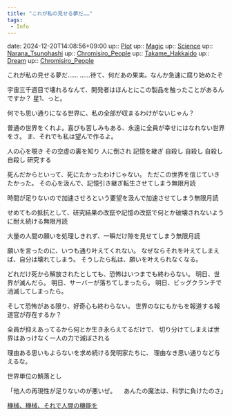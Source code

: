```yaml
---
title: "これが私の見せる夢だ……"
tags:
 - Info
---
```


date: 2024-12-20T14:08:56+09:00
up:: [Plot](Bar/Novel/Chaos/Plot.md)
up:: [Magic](../Bar/Novel/Topics/Magic.md)
up:: [Science](../Bar/Novel/Topics/Science.md)
up:: [Narana_Tsunohashi](../Bar/Novel/Nacaria/Narana_Tsunohashi.md)
up:: [Chromisiro_People](../Bar/Novel/Nacaria/Chromisiro_People.md)
up:: [Takame_Hakkaido](../Bar/Novel/Nacaria/Takame_Hakkaido.md)
up:: [Dream](../Bar/Novel/Topics/Dream.md)
up:: [Chromisiro_People](../Bar/Novel/Nacaria/Chromisiro_People.md)

これが私の見せる夢だ……
……待て、何だあの果実。なんか急速に腐り始めたぞ


宇宙三千週目で壊れるなんて、開発者はほんとにこの製品を触ったことがあるんですか？
星1、っと。

何でも思い通りになる世界に、私の全部が収まるわけがないじゃん？

普通の世界をくれよ。喜びも苦しみもある、永遠に全員が幸せにはなれない世界をさ。
ま、それでも私は望んで作るよ。


人の心を覗き
その空虚の裏を知り
人に倒され
記憶を継ぎ
自殺し
自殺し
自殺し
自殺し
研究する

死んだからといって、死にたかったわけじゃない。
ただこの世界を信じていきたかった。
その心を汲んで、記憶引き継ぎ転生させてしまう無限月読

時間が足りないので加速させろという要望を汲んで加速させてしまう無限月読

せめてもの抵抗として、研究結果の改竄や記憶の改竄で何とか破壊されないように耐え続ける無限月読

大量の人間の願いを処理しきれず、一瞬だけ隙を見せてしまう無限月読

願いを言ったのに、いつも通り叶えてくれない。
なぜならそれを叶えてしまえば、自分は壊れてしまう。
そうしたら私は、願いを叶えられなくなる。

どれだけ死から解放されたとしても、恐怖はいつまでも終わらない。
明日、世界が滅んだら。
明日、サーバーが落ちてしまったら。
明日、ビッグクランチで消滅してしまったら。

そして恐怖がある限り、好奇心も終わらない。
世界のなにもかもを報道する報道官が存在するか？


全員が抑えあってるから何とか生き永らえてるだけで、
切り分けてしまえば世界はあっけなく一人の力で滅ぼされる

理由ある思いもよらないを求め続ける発明家たちに、
理由なき思い通りなど与えるな。

世界単位の鯖落とし


「他人の再現性が足りないのが悪いぜ。
　あんたの魔法は、科学に負けたのさ」


[機械、機械、それで人間の機能を](../機械、機械、それで人間の機能を.md)